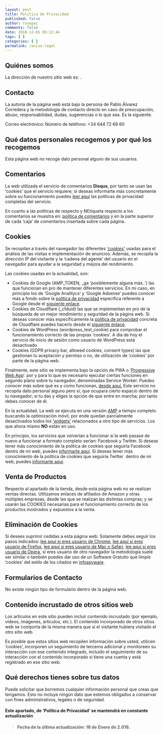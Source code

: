 ```yaml
---
layout: post
title: Política de Privacidad
published: false
author: rosepac
comments: false
date: 2018-12-01 05:12:44
tags: [ ]
categories: [ ]
permalink: /aviso-legal
---
```

## Quiénes somos

La dirección de nuestro sitio web es: .

## **Contacto**

La autoría de la página web está bajo la persona de Pablo Álvarez Corredera y la metodología de contacto directo en caso de preocupación, abuso, responsabilidad, dudas, sugerencias o lo que sea. Es la siguiente.

Correo electrónico:  Número de teléfono: +34 644 72 68 60

## Qué datos personales recogemos y por qué los recogemos

Esta página web no recoge dato personal alguno de sus usuarios.

## Comentarios

La web utilizada el servicio de comentarios **Disqus**, por tanto se usan las &#8216;cookies&#8217; que el servicio requiere; si deseas informarte más concretamente sobre su funcionamiento puedes [leer aquí][1] las políticas de privacidad completas del servicio.

En cuanto a las políticas de respecto y NEtiqueta respecto a los comentarios se muestra en: [política de comentarios][2] y en la parte superior de cada &#8216;caja&#8217; de comentarios insertada sobre cada página.

## Cookies

Se recopilan a través del navegador las diferentes [_&#8216;cookies&#8217;_][3] usadas para el análisis de las visitas e implementación de anuncios. Además, se recopila la dirección IP del visitante y la &#8216;cadena del agente&#8217; del usuario en el navegador para ayudar a la seguridad y mejora del rendimiento.

Las cookies usadas en la actualidad, son:

  * Cookies de Google (AMP\_TOKEN, \_ga &#8216;posiblemente alguna más..&#8217;) las que funcionan en pro de mantener diferentes servicios. En mi caso, en principio los de &#8216;Google Analitycs&#8217; y &#8216;Google Adsense&#8217; puedes conocer más a fondo sobre la [política de privacidad][4] específica referente a Google desde el [siguiente enlace][4].
  * Cookies de Cloudflare (_cfduid) las que se implementan en pro de la búsqueda de un mejor rendimiento y seguridad de la página web. Si deseas conocer más específicamente la [política de privacidad][5] concreta de Cloudflare puedes hacerlo desde el [siguiente enlace][5].
  * Cookies de WordPress (wordpress\_test\_cookie) para comprobar el funcionamiento correcto de las propias &#8216;cookies&#8217;. A día de hoy el servicio de inicio de sesión como usuario de WordPress está desactivado.
  * Cookies (GDPR privacy bar, allowed cookies, consent types) las que gestionan tu aceptación y permiso o no, de utilización de &#8216;cookies&#8217; por parte de la página web.

Finalmente, este sitio se implementa bajo la opción de PWA o &#8216;[Progressive Web App][6]&#8216;. por y para lo que es necesario ejecutar ciertas funciones en segundo plano sobre tu navegador, denominadas Service Worker. Puedes conocer más sobre qué es y como funcionan, [desde aquí.][7] Este servicio no recopila dato personal alguno pero sí, que ocupara cierto espacio dentro de tu navegador; si tu das y eliges la opción de que entre en marcha; por tanto debes conocer de él.

En la actualidad. La web se ejecuta en una versión [AMP][8] a tiempo completo buscando la optimización móvil, por ende quedan parcialmente desactivados todos los [&#8216;widgets&#8217;][9] relacionados a otro tipo de servicios. Los que ahora mismo **NO** están en uso.

En principio, los servicios que volverían a funcionar si la web pasase de nuevo a funcionar a formato completo serían: Facebook y Twitter. Si deseas tener más conocimiento de la política de cookies que seguiría Facebook dentro de mi web, puedes [informarte aquí][10]. Si deseas tener más conocimiento de la política de cookies que seguiría Twitter  dentro de mi web, puedes [informarte aquí][11].

## Venta de Productos

Respecto al apartado de la tienda, desde esta página web no se realizan ventas directas. Utilizamos enlaces de afiliados de Amazon y otras múltiples empresas, desde las que se realizan las distintas compras; y se usarán las COOKIES necesarias para el funcionamiento correcto de los productos mostrados y expuestos a la venta.

## Eliminación de Cookies

Si desees suprimir cedidas a esta página web. Solamente debes seguir los pasos indicados: [lee aquí si eres usuario de Chrome][12], [lee aquí si eres usuario de Firefox][13], [lee aquí si eres usuario de Mac o Safari][14], [lee aquí si eres usuario de Opera][15], si eres usuario de otro navegador la metodología suele ser similar o también puedes dar uso de un Software Gratuito que limpie &#8216;cookies&#8217; del estilo de los citados en [infospyware][16].

## Formularios de Contacto

No existe ningún tipo de formulario dentro de la página web.

## Contenido incrustado de otros sitios web

Los artículos en este sitio pueden incluir contenido incrustado (por ejemplo, vídeos, imágenes, artículos, etc.). El contenido incorporado de otros sitios web se comporta de la misma manera que si el visitante hubiera visitado el otro sitio web.

Es posible que estos sitios web recopilen información sobre usted, utilicen &#8216;cookies&#8217;, incorporen un seguimiento de terceros adicional y monitoreen su interacción con ese contenido integrado, incluido el seguimiento de su interacción con el contenido incorporado si tiene una cuenta y está registrado en ese sitio web.

## Qué derechos tienes sobre tus datos

Puede solicitar que borremos cualquier información personal que creas que tengamos. Esto no incluye ningún dato que estemos obligados a conservar con fines administrativos, legales o de seguridad.

#### Este apartado, de &#8216;Política de Privacidad&#8217; se mantendrá en constante actualización

> #### **Fecha de la última actualización**: 18 de Enero de 2.018.

 [1]: https://help.disqus.com/terms-and-policies/disqus-privacy-policy
 [2]: https://ciberninjas.com/politica-comentarios/
 [3]: https://es.wikipedia.org/wiki/Cookie_(inform%C3%A1tica)
 [4]: https://policies.google.com/technologies/cookies?hl=es
 [5]: https://translate.google.es/translate?hl=es&sl=auto&tl=es&u=https%3A%2F%2Fwww.cloudflare.com%2Fcookie-policy%2F
 [6]: https://developers.google.com/web/fundamentals/codelabs/your-first-pwapp/?hl=es
 [7]: https://developers.google.com/web/fundamentals/primers/service-workers/?hl=es
 [8]: https://www.ampproject.org/es/
 [9]: https://es.wikipedia.org/wiki/Widget
 [10]: https://www.facebook.com/policies/cookies/
 [11]: https://help.twitter.com/es/rules-and-policies/twitter-cookies
 [12]: https://support.google.com/accounts/answer/32050?co=GENIE.Platform%3DDesktop&hl=es
 [13]: https://support.mozilla.org/es/kb/Borrar%20cookies
 [14]: https://support.apple.com/es-es/guide/safari/sfri11471/mac
 [15]: https://blogs.opera.com/la-spain/2016/04/como-borrar-el-historial-de-navegacion/
 [16]: https://www.infospyware.com/antispyware/